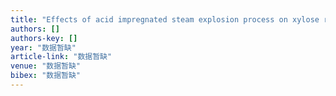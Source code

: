```yaml
---
title: "Effects of acid impregnated steam explosion process on xylose recovery and enzymatic conversion of cellulose in corncob"
authors: []
authors-key: []
year: "数据暂缺"
article-link: "数据暂缺"
venue: "数据暂缺"
bibex: "数据暂缺"
---
```

